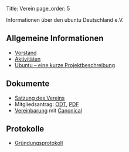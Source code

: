 Title: Verein
page_order: 5

Informationen über den ubuntu Deutschland e.V.

## Allgemeine Informationen

 * [Vorstand]({filename}Vorstand.md)
 * [Aktivitäten]({filename}Aktivitaeten.md)
 * [Ubuntu – eine kurze Projektbeschreibung]({filename}Ubuntu.md)

## Dokumente

 * [Satzung des Vereins]({filename}/files/Satzung.pdf)
 * Mitgliedsantrag: [ODT]({filename}/files/Mitgliedsantrag_0.odt), [PDF]({filename}/files/Mitgliedsantrag.pdf)
 * [Vereinbarung]({filename}/files/agreement.pdf) mit [Canonical](http://canonical.com/)

## Protokolle

 * [Gründungsprotokoll]({filename}/files/gruendungsprotokoll.pdf)
